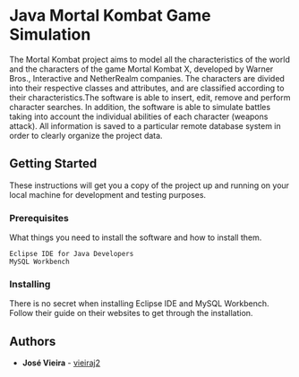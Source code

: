 # Java Mortal Kombat Game Simulation

The Mortal Kombat project aims to model all the characteristics of the world and the characters of the game Mortal Kombat X, developed by Warner Bros., 
Interactive and NetherRealm companies. The characters are divided into their respective classes and attributes, and are classified according to their 
characteristics.The software is able to insert, edit, remove and perform character searches. In addition, the software is able to simulate battles 
taking into account the individual abilities of each character (weapons attack). All information is saved to a particular remote database system in 
order to clearly organize the project data.

## Getting Started

These instructions will get you a copy of the project up and running on your local machine for development and testing purposes.

### Prerequisites

What things you need to install the software and how to install them.

```
Eclipse IDE for Java Developers
MySQL Workbench 
```

### Installing

There is no secret when installing Eclipse IDE and MySQL Workbench. Follow their guide on their websites to get through the installation.

## Authors

* **José Vieira** - [vieiraj2](https://github.com/vieiraj2)
